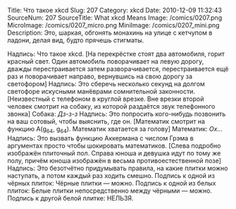 Title: Что такое xkcd 
Slug: 207 
Category: xkcd 
Date: 2010-12-09 11:32:43 
SourceNum: 207 
SourceTitle: What xkcd Means 
Image: /comics/0207.png 
MicroImage: /comics/0207_micro.png 
MiniImage: /comics/0207_mini.png 
Description: Это, шаркая, обгонять монахинь на улице с кетчупом в ладони, делая вид, будто прячешь стигматы. 

Надпись: Что такое xkcd.
[На перекрёстке стоят два автомобиля, горит красный свет. Один автомобиль поворачивает на левую дорогу, дважды перестраивается затем разворачивается, перестраивается ещё раз и поворачивает направо, вернувшись на свою дорогу за светофором]
Надпись: Это сберечь несколько секунд на долгом светофоре искусными манёврами сомнительной законности.
[Неизвестный с телефоном в круглой врезке. Вне врезки второй человек смотрит на собаку, из которой раздаётся звук телефонного звонка]
Собака: *Дз-з-з*
Надпись: Это попросить кого-нибудь позвонить на ваш сотовый, чтобы выяснить, где он.
[Математик смотрит на функцию A(g<sub>64</sub>, g<sub>64</sub>). Математик хватается за голову]
Математик: *Ох...*
Надпись: Это вызвать функцию Аккермана с числом Грэма в аргументах просто чтобы шокировать математиков.
[Слева подробно изображён плиточный пол. Справа юноша и девушка идут по тому же полу, причём юноша изображён в весьма противоестественной позе]
Надпись: Это безотчётно придумывать правила, на какие плитки можно наступать, а потом каждый раз ходить смешно.
Подпись к одной из чёрных плиток: Чёрные плитки — можно.
Подпись к одной из белых плиток: Белые плитки непосредственно между чёрными — можно.
Подпись к другой белой плитке: НЕЛЬЗЯ.